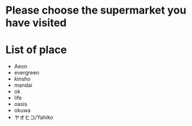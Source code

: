 # Please choose the supermarket you have visited

# List of place
- Aeon
- evergreen
- kinsho
- mandai
- ok
- life
- oasis
- okuwa
- ヤオヒコ/Yahiko

